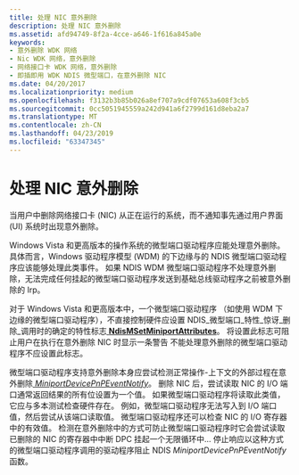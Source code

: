 ```yaml
---
title: 处理 NIC 意外删除
description: 处理 NIC 意外删除
ms.assetid: afd94749-8f2a-4cce-a646-1f616a845a0e
keywords:
- 意外删除 WDK 网络
- Nic WDK 网络，意外删除
- 网络接口卡 WDK 网络，意外删除
- 即插即用 WDK NDIS 微型端口，在意外删除 NIC
ms.date: 04/20/2017
ms.localizationpriority: medium
ms.openlocfilehash: f3132b3b85b026a8ef707a9cdf07653a608f3cb5
ms.sourcegitcommit: 0cc5051945559a242d941a6f2799d161d8eba2a7
ms.translationtype: MT
ms.contentlocale: zh-CN
ms.lasthandoff: 04/23/2019
ms.locfileid: "63347345"
---
```

# <a name="handling-the-surprise-removal-of-a-nic"></a>处理 NIC 意外删除





当用户中删除网络接口卡 (NIC) 从正在运行的系统，而不通知事先通过用户界面 (UI) 系统时出现意外删除。

Windows Vista 和更高版本的操作系统的微型端口驱动程序应能处理意外删除。 具体而言，Windows 驱动程序模型 (WDM) 的下边缘与的 NDIS 微型端口驱动程序应该能够处理此类事件。 如果 NDIS WDM 微型端口驱动程序不处理意外删除，无法完成任何挂起的微型端口驱动程序发送到基础总线驱动程序之前被意外删除的 Irp。

对于 Windows Vista 和更高版本中，一个微型端口驱动程序 （如使用 WDM 下边缘的微型端口驱动程序），不直接控制硬件应设置 NDIS\_微型端口\_特性\_惊讶\_删除\_调用时的确定的特性标志[ **NdisMSetMiniportAttributes**](https://msdn.microsoft.com/library/windows/hardware/ff563672)。 将设置此标志可阻止用户在执行在意外删除 NIC 时显示一条警告 不能处理意外删除的微型端口驱动程序不应设置此标志。

微型端口驱动程序支持意外删除本身应尝试检测正常操作-上下文的外部过程在意外删除[ *MiniportDevicePnPEventNotify*](https://msdn.microsoft.com/library/windows/hardware/ff559369)。 删除 NIC 后，尝试读取 NIC 的 I/O 端口通常返回结果的所有位设置为一个值。 如果微型端口驱动程序将读取此类值，它应与多本测试检查硬件存在。 例如，微型端口驱动程序无法写入到 I/O 端口值，然后尝试从该端口读取值。 微型端口驱动程序还可以检查 NIC 的 I/O 寄存器中的有效值。 检测在意外删除中的方式可防止微型端口驱动程序时它会尝试读取已删除的 NIC 的寄存器中中断 DPC 挂起一个无限循环中... 停止响应以这种方式的微型端口驱动程序调用的驱动程序阻止 NDIS *MiniportDevicePnPEventNotify*函数。

 

 





